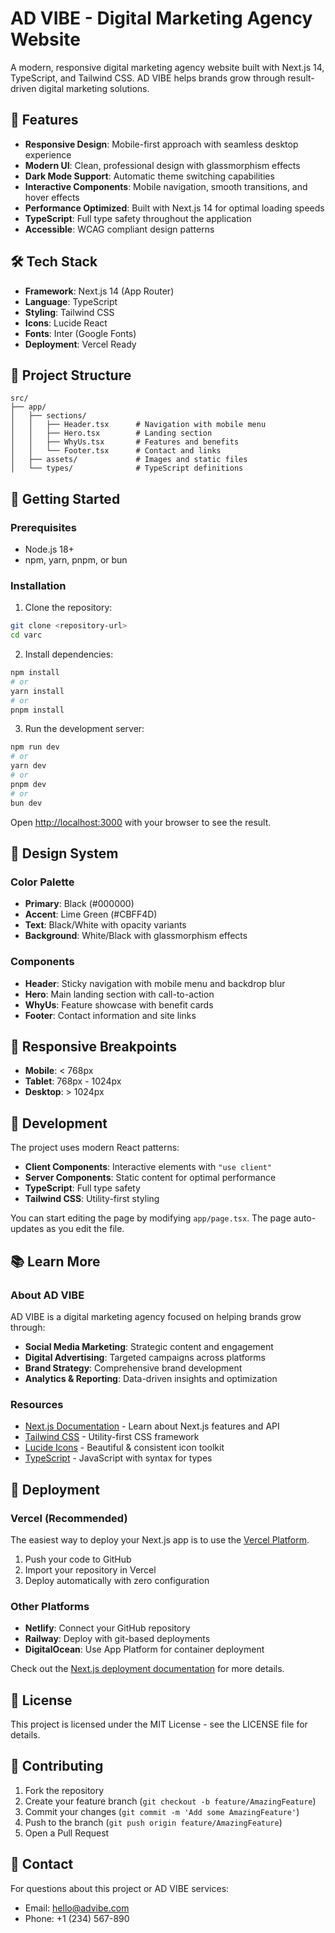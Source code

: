# AD VIBE - Digital Marketing Agency Website

A modern, responsive digital marketing agency website built with Next.js 14, TypeScript, and Tailwind CSS. AD VIBE helps brands grow through result-driven digital marketing solutions.

## 🚀 Features

- **Responsive Design**: Mobile-first approach with seamless desktop experience
- **Modern UI**: Clean, professional design with glassmorphism effects
- **Dark Mode Support**: Automatic theme switching capabilities
- **Interactive Components**: Mobile navigation, smooth transitions, and hover effects
- **Performance Optimized**: Built with Next.js 14 for optimal loading speeds
- **TypeScript**: Full type safety throughout the application
- **Accessible**: WCAG compliant design patterns

## 🛠️ Tech Stack

- **Framework**: Next.js 14 (App Router)
- **Language**: TypeScript
- **Styling**: Tailwind CSS
- **Icons**: Lucide React
- **Fonts**: Inter (Google Fonts)
- **Deployment**: Vercel Ready

## 📁 Project Structure

```
src/
├── app/
│   ├── sections/
│   │   ├── Header.tsx      # Navigation with mobile menu
│   │   ├── Hero.tsx        # Landing section
│   │   ├── WhyUs.tsx       # Features and benefits
│   │   └── Footer.tsx      # Contact and links
│   ├── assets/             # Images and static files
│   └── types/              # TypeScript definitions
```

## 🚀 Getting Started

### Prerequisites

- Node.js 18+ 
- npm, yarn, pnpm, or bun

### Installation

1. Clone the repository:
```bash
git clone <repository-url>
cd varc
```

2. Install dependencies:
```bash
npm install
# or
yarn install
# or
pnpm install
```

3. Run the development server:

```bash
npm run dev
# or
yarn dev
# or
pnpm dev
# or
bun dev
```

Open [http://localhost:3000](http://localhost:3000) with your browser to see the result.

## 🎨 Design System

### Color Palette
- **Primary**: Black (#000000)
- **Accent**: Lime Green (#CBFF4D)
- **Text**: Black/White with opacity variants
- **Background**: White/Black with glassmorphism effects

### Components
- **Header**: Sticky navigation with mobile menu and backdrop blur
- **Hero**: Main landing section with call-to-action
- **WhyUs**: Feature showcase with benefit cards
- **Footer**: Contact information and site links

## 📱 Responsive Breakpoints

- **Mobile**: < 768px
- **Tablet**: 768px - 1024px  
- **Desktop**: > 1024px

## 🔧 Development

The project uses modern React patterns:
- **Client Components**: Interactive elements with `"use client"`
- **Server Components**: Static content for optimal performance
- **TypeScript**: Full type safety
- **Tailwind CSS**: Utility-first styling

You can start editing the page by modifying `app/page.tsx`. The page auto-updates as you edit the file.

## 📚 Learn More

### About AD VIBE
AD VIBE is a digital marketing agency focused on helping brands grow through:
- **Social Media Marketing**: Strategic content and engagement
- **Digital Advertising**: Targeted campaigns across platforms
- **Brand Strategy**: Comprehensive brand development
- **Analytics & Reporting**: Data-driven insights and optimization

### Resources
- [Next.js Documentation](https://nextjs.org/docs) - Learn about Next.js features and API
- [Tailwind CSS](https://tailwindcss.com/docs) - Utility-first CSS framework
- [Lucide Icons](https://lucide.dev/) - Beautiful & consistent icon toolkit
- [TypeScript](https://www.typescriptlang.org/docs/) - JavaScript with syntax for types

## 🚀 Deployment

### Vercel (Recommended)
The easiest way to deploy your Next.js app is to use the [Vercel Platform](https://vercel.com/new?utm_medium=default-template&filter=next.js&utm_source=create-next-app&utm_campaign=create-next-app-readme).

1. Push your code to GitHub
2. Import your repository in Vercel
3. Deploy automatically with zero configuration

### Other Platforms
- **Netlify**: Connect your GitHub repository
- **Railway**: Deploy with git-based deployments  
- **DigitalOcean**: Use App Platform for container deployment

Check out the [Next.js deployment documentation](https://nextjs.org/docs/app/building-your-application/deploying) for more details.

## 📄 License

This project is licensed under the MIT License - see the LICENSE file for details.

## 🤝 Contributing

1. Fork the repository
2. Create your feature branch (`git checkout -b feature/AmazingFeature`)
3. Commit your changes (`git commit -m 'Add some AmazingFeature'`)
4. Push to the branch (`git push origin feature/AmazingFeature`)
5. Open a Pull Request

## 📧 Contact

For questions about this project or AD VIBE services:
- Email: hello@advibe.com
- Phone: +1 (234) 567-890
